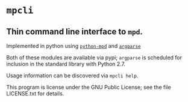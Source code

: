 # `mpcli`

## Thin command line interface to `mpd`.

Implemented in python using [`python-mpd`][1] and [`argparse`][2]

Both of these modules are available via pypi;
  `argparse` is scheduled for inclusion in the standard library
  with Python 2.7.

Usage information can be discovered via `mpcli help`.

This program is license under the GNU Public License;
  see the file LICENSE.txt for details.

[1]: http://pypi.python.org/pypi/python-mpd/0.2.1
[2]: http://pypi.python.org/pypi/argparse/1.1
